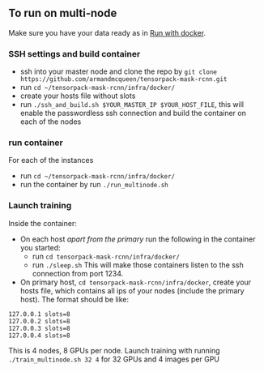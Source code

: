 ## To run on multi-node
Make sure you have your data ready as in [Run with docker](https://github.com/armandmcqueen/tensorpack-mask-rcnn/blob/master/infra/docker/docker.md#using-docker "Run with docker").
### SSH settings and build container
- ssh into your master node and clone the repo by `git clone https://github.com/armandmcqueen/tensorpack-mask-rcnn.git`
- run `cd ~/tensorpack-mask-rcnn/infra/docker/`
- create your hosts file without slots
- run `./ssh_and_build.sh $YOUR_MASTER_IP $YOUR_HOST_FILE`, this will enable the passwordless ssh connection and build the container on each of the nodes
### run container
For each of the instances
- run `cd ~/tensorpack-mask-rcnn/infra/docker/`
- run the container by run `./run_multinode.sh`

### Launch training
Inside the container:
- On each host *apart from the primary* run the following in the container you started:
  - run `cd tensorpack-mask-rcnn/infra/docker/`
  - run `./sleep.sh`
This will make those containers listen to the ssh connection from port 1234.
- On primary host, `cd tensorpack-mask-rcnn/infra/docker`, create your hosts file, which contains all ips of your nodes (include the primary host). The format should be like:
```
127.0.0.1 slots=8
127.0.0.2 slots=8
127.0.0.3 slots=8
127.0.0.4 slots=8
```
This is 4 nodes, 8 GPUs per node.
Launch training with running `./train_multinode.sh 32 4` for 32 GPUs and 4 images per GPU
